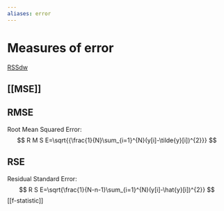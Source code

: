 ```yaml
---
aliases: error
---
```


# Measures of error
[RSSdw](RSS.md)
## [[MSE]] 
## RMSE 
Root Mean Squared Error:
$$
R M S E=\sqrt{{\frac{1}{N}\sum_{i=1}^{N}(y[i]-\tilde{y}[i])^{2}}}
$$

## RSE
Residual Standard Error:
$$
R S E=\sqrt{\frac{1}{N-n-1}\sum_{i=1}^{N}(y[i]-\hat{y}[i])^{2}}
$$
[[f-statistic]]
